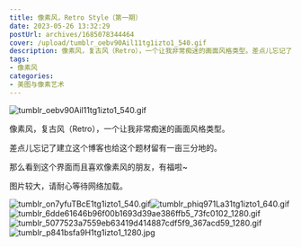 ```yaml
---
title: 像素风，Retro Style（第一期）
date: 2023-05-26 13:32:29
postUrl: archives/1685078344464
cover: /upload/tumblr_oebv90Ail11tg1izto1_540.gif
description: 像素风，复古风（Retro），一个让我非常痴迷的画面风格类型。差点儿忘记了建立这个博客也给这个题材留有一亩三分地的。那么看到这个界面而且喜欢像素风的朋友，有福啦~图片较大，请耐心等待网络加载。
tags:
- 像素风
categories:
- 美图与像素艺术
---
```

![tumblr_oebv90Ail11tg1izto1_540.gif](/upload/tumblr_oebv90Ail11tg1izto1_540.gif)

像素风，复古风（Retro），一个让我非常痴迷的画面风格类型。

差点儿忘记了建立这个博客也给这个题材留有一亩三分地的。

那么看到这个界面而且喜欢像素风的朋友，有福啦~

图片较大，请耐心等待网络加载。

![tumblr_on7yfuTBcE1tg1izto1_540.gif](/upload/tumblr_on7yfuTBcE1tg1izto1_540.gif)![tumblr_phiq971La31tg1izto1_640.gif](/upload/tumblr_phiq971La31tg1izto1_640.gif)![tumblr_6dde61646b96f00b1693d39ae386ffb5_73fc0102_1280.gif](/upload/tumblr_6dde61646b96f00b1693d39ae386ffb5_73fc0102_1280.gif)![tumblr_5077523a7559eb63419d414887cdf5f9_367acd59_1280.gif](/upload/tumblr_5077523a7559eb63419d414887cdf5f9_367acd59_1280.gif)![tumblr_p841bsfa9H1tg1izto1_1280.jpg](/upload/tumblr_p841bsfa9H1tg1izto1_1280.jpg)